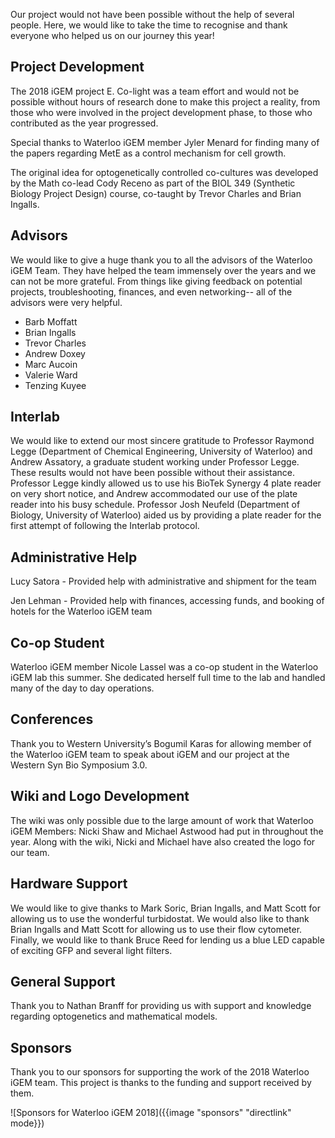 Our project would not have been possible without the help of several people. Here, we would like to take the time to recognise and thank everyone who helped us on our journey this year! 

## Project Development

The 2018 iGEM project E. Co-light was a team effort and would not be possible without hours of research done to make this project a reality, from those who were involved in the project development phase, to those who contributed as the year progressed. 

Special thanks to Waterloo iGEM member Jyler Menard for finding many of the papers regarding MetE as a control mechanism for cell growth.

The original idea for optogenetically controlled co-cultures was developed by the Math co-lead Cody Receno as part of the BIOL 349 (Synthetic Biology Project Design) course, co-taught by Trevor Charles and Brian Ingalls.

## Advisors

We would like to give a huge thank you to all the advisors of the Waterloo iGEM Team. They have helped the team immensely over the years and we can not be more grateful. From things like giving feedback on potential projects, troubleshooting, finances, and even networking-- all of the advisors were very helpful.

* Barb Moffatt
* Brian Ingalls
* Trevor Charles
* Andrew Doxey
* Marc Aucoin
* Valerie Ward
* Tenzing Kuyee

## Interlab 

We would like to extend our most sincere gratitude to Professor Raymond Legge (Department of Chemical Engineering, University of Waterloo) and Andrew Assatory, a graduate student working under Professor Legge. These results would not have been possible without their assistance. Professor Legge kindly allowed us to use his BioTek Synergy 4 plate reader on very short notice, and Andrew accommodated our use of the plate reader into his busy schedule. Professor Josh Neufeld (Department of Biology, University of Waterloo) aided us by providing a plate reader for the first attempt of following the Interlab protocol.  

## Administrative Help

Lucy Satora - Provided help with administrative and shipment for the team

Jen Lehman - Provided help with finances, accessing funds, and booking of hotels for the Waterloo iGEM team

## Co-op Student

Waterloo iGEM member Nicole Lassel was a co-op student in the Waterloo iGEM lab this summer. She dedicated herself full time to the lab and handled many of the day to day operations.

## Conferences

Thank you to Western University’s Bogumil Karas for allowing member of the Waterloo iGEM team to speak about iGEM and our project at the Western Syn Bio Symposium 3.0.

## Wiki and Logo Development

The wiki was only possible due to the large amount of work that Waterloo iGEM Members: Nicki Shaw and Michael Astwood had put in throughout the year. Along with the wiki, Nicki and Michael have also created the logo for our team.

## Hardware Support

We would like to give thanks to Mark Soric, Brian Ingalls, and Matt Scott for allowing us to use the wonderful turbidostat. We would also like to thank Brian Ingalls and Matt Scott for allowing us to use their flow cytometer. Finally, we would like to thank Bruce Reed for lending us a blue LED capable of exciting GFP and several light filters.

## General Support

Thank you to Nathan Branff for providing us with support and knowledge regarding optogenetics and mathematical models.

## Sponsors


Thank you to our sponsors for supporting the work of the 2018 Waterloo iGEM team. This project is thanks to the funding and support received by them.

![Sponsors for Waterloo iGEM 2018]({{image "sponsors" "directlink" mode}})


